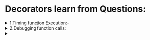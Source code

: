 # Decorators learn from Questions:
<details>
<summary>1.Timing function Execution:-</summary>
Problem:-Write a decorator that measures the time a function takes to execute.
</details>

<details>
<summary>2.Debugging function calls:</summary>
Problem:-Create a decorator to print function name and the value of its arguments every time the function is called.
</details>

<details>
<summary></summary>
</details>